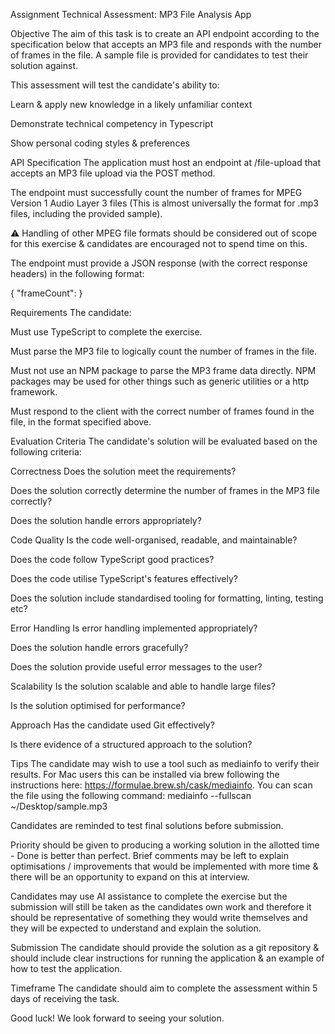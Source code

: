Assignment
Technical Assessment: MP3 File Analysis App

Objective
The aim of this task is to create an API endpoint according to the specification below that accepts an MP3 file and responds with the number of frames in the file. A sample file is provided for candidates to test their solution against.

This assessment will test the candidate's ability to:

Learn & apply new knowledge in a likely unfamiliar context

Demonstrate technical competency in Typescript

Show personal coding styles & preferences



API Specification
The application must host an endpoint at /file-upload that accepts an MP3 file upload via the POST method.

The endpoint must successfully count the number of frames for MPEG Version 1 Audio Layer 3 files (This is almost universally the format for .mp3 files, including the provided sample).

<aside> ⚠️ Handling of other MPEG file formats should be considered out of scope for this exercise & candidates are encouraged not to spend time on this.

</aside>

The endpoint must provide a JSON response (with the correct response headers) in the following format:

{
  "frameCount": <number>
}



Requirements
The candidate:

Must use TypeScript to complete the exercise.

Must parse the MP3 file to logically count the number of frames in the file.

Must not use an NPM package to parse the MP3 frame data directly. NPM packages may be used for other things such as generic utilities or a http framework.

Must respond to the client with the correct number of frames found in the file, in the format specified above.



Evaluation Criteria
The candidate's solution will be evaluated based on the following criteria:

Correctness
Does the solution meet the requirements?

Does the solution correctly determine the number of frames in the MP3 file correctly?

Does the solution handle errors appropriately?

Code Quality
Is the code well-organised, readable, and maintainable?

Does the code follow TypeScript good practices?

Does the code utilise TypeScript's features effectively?

Does the solution include standardised tooling for formatting, linting, testing etc?

Error Handling
Is error handling implemented appropriately?

Does the solution handle errors gracefully?

Does the solution provide useful error messages to the user?

Scalability
Is the solution scalable and able to handle large files?

Is the solution optimised for performance?

Approach
Has the candidate used Git effectively?

Is there evidence of a structured approach to the solution?



Tips
The candidate may wish to use a tool such as mediainfo to verify their results. For Mac users this can be installed via brew following the instructions here: https://formulae.brew.sh/cask/mediainfo. You can scan the file using the following command: mediainfo --fullscan ~/Desktop/sample.mp3

Candidates are reminded to test final solutions before submission.

Priority should be given to producing a working solution in the allotted time - Done is better than perfect. Brief comments may be left to explain optimisations / improvements that would be implemented with more time & there will be an opportunity to expand on this at interview.

Candidates may use AI assistance to complete the exercise but the submission will still be taken as the candidates own work and therefore it should be representative of something they would write themselves and they will be expected to understand and explain the solution.


Submission
The candidate should provide the solution as a git repository & should include clear instructions for running the application & an example of how to test the application.


Timeframe
The candidate should aim to complete the assessment within 5 days of receiving the task.

Good luck! We look forward to seeing your solution.